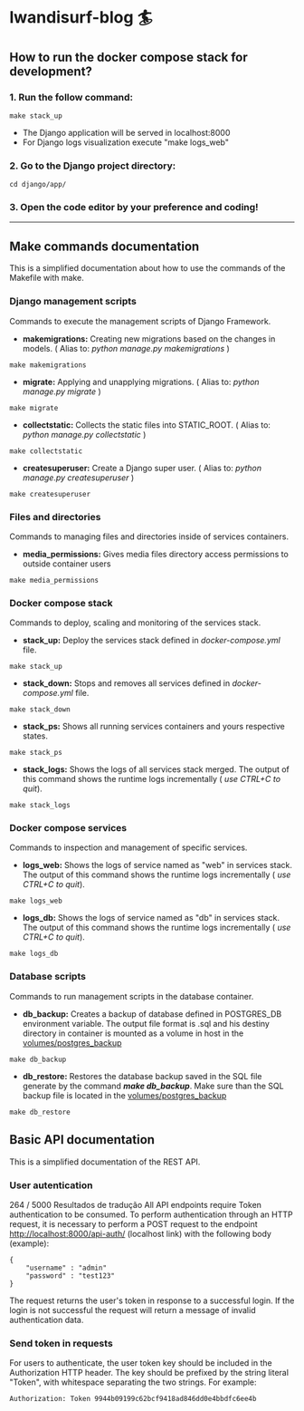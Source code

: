 # lwandisurf-blog :surfer:

## How to run the docker compose stack for development?

### **1. Run the follow command:** ### 

``` 
make stack_up
```

- The Django application will be served in localhost:8000
- For Django logs visualization execute "make logs_web"

### **2. Go to the Django project directory:** ###

``` 
cd django/app/
```
### **3. Open the code editor by your preference and coding!**

___ 

## Make commands documentation
This is a simplified documentation about how to use the commands of the Makefile with make.

### **Django management scripts**

Commands to execute the management scripts of Django Framework.

- **makemigrations:** Creating new migrations based on the changes in models. ( Alias to: *python manage.py makemigrations* )

``` 
make makemigrations
```

- **migrate:** Applying and unapplying migrations. ( Alias to: *python manage.py migrate* ) 

``` 
make migrate
```

- **collectstatic:** Collects the static files into STATIC_ROOT. ( Alias to: *python manage.py collectstatic* )

``` 
make collectstatic 
```

- **createsuperuser:** Create a Django super user. ( Alias to: *python manage.py createsuperuser* )

```
make createsuperuser
```

### **Files and directories**
Commands to managing files and directories inside of services containers.

- **media_permissions:** Gives media files directory access permissions to outside container users  
``` 
make media_permissions 
```

### **Docker compose stack**

Commands to deploy, scaling and monitoring of the services stack.

- **stack_up:** Deploy the services stack defined in *docker-compose.yml* file. 
``` 
make stack_up
```

- **stack_down:** Stops and removes all services defined in *docker-compose.yml* file. 
```
make stack_down
```

- **stack_ps:** Shows all running services containers and yours respective states.
```
make stack_ps
```	

- **stack_logs:** Shows the logs of all services stack merged. The output of this command shows the runtime logs incrementally ( *use CTRL+C to quit*).
```
make stack_logs
```

### **Docker compose services**

Commands to inspection and management of specific services.

- **logs_web:** Shows the logs of service named as "web" in services stack. The output of this command shows the runtime logs incrementally ( *use CTRL+C to quit*).
```
make logs_web
```

- **logs_db:** Shows the logs of service named as "db" in services stack. The output of this command shows the runtime logs incrementally ( *use CTRL+C to quit*).
```
make logs_db
```
	
### **Database scripts**

Commands to run management scripts in the database container.

- **db_backup:** Creates a backup of database defined in POSTGRES_DB environment variable. The output file format is .sql and his destiny directory in container is mounted as a volume in host in the [volumes/postgres_backup](volumes/postgres_backup)
```
make db_backup
```

- **db_restore:** Restores the database backup saved in the SQL file generate by the command ***make db_backup***. Make sure than the SQL backup file is located in the [volumes/postgres_backup](volumes/postgres_backup)
```
make db_restore
```
	
## Basic API documentation
This is a simplified documentation of the REST API.

### **User autentication**
264 / 5000
Resultados de tradução
All API endpoints require Token authentication to be consumed.
  To perform authentication through an HTTP request, it is necessary to perform a POST request to the endpoint [http://localhost:8000/api-auth/](http://localhost:8000/api-auth/) (localhost link) with the following body (example):

```
{
    "username" : "admin"
    "password" : "test123"
}   
```

The request returns the user's token in response to a successful login. If the login is not successful the request will return a message of invalid authentication data.

### **Send token in requests**

For users to authenticate, the user token key should be included in the Authorization HTTP header. The key should be prefixed by the string literal "Token", with whitespace separating the two strings. For example:

```
Authorization: Token 9944b09199c62bcf9418ad846dd0e4bbdfc6ee4b
```